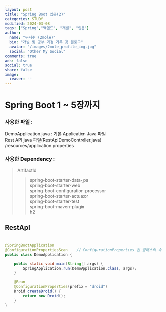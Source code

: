 ```yaml
---
layout: post
title: "Spring Boot 입문(2)"
categories: STUDY
modified: 2024-03-08
tags: ["Spring","백엔드", "개발", "입문"]
author:
  name: "두지수 (2mole)"
  bio: "개발 및 공부 과정 기록 깃 블로그"
  avatar: "/images/2mole_profile_img.jpg"
  social: "Other My Social"
comments: true
ads: false
social: true
share: false
image:
  teaser: ""
---
```


# Spring Boot 1 ~ 5장까지
### 사용한 파일 : 
DemoApplication.java : 기본 Application Java 파일<br> 
Rest API java 파일(RestApiDemoController.java)<br>
/resources/application.properties<br>
### 사용한 Dependency : 
> ArtifactId <br>
>> spring-boot-starter-data-jpa <br>
>> spring-boot-starter-web <br>
>> spring-boot-configuration-processor <br>
>> spring-boot-starter-actuator  <br>
>> spring-boot-starter-test  <br>
>> spring-boot-maven-plugin <br>
>> h2 <br>

## RestApI


# 
```java
@SpringBootApplication
@ConfigurationPropertiesScan	// ConfigurationProperties 된 클래스의 속성을 앱 환경에 추가해주는 어노테이션
public class DemoApplication {

	public static void main(String[] args) {
		SpringApplication.run(DemoApplication.class, args);
	}

	@Bean
	@ConfigurationProperties(prefix = "droid")
	Droid createDroid() {
		return new Droid();
	}
}
```

